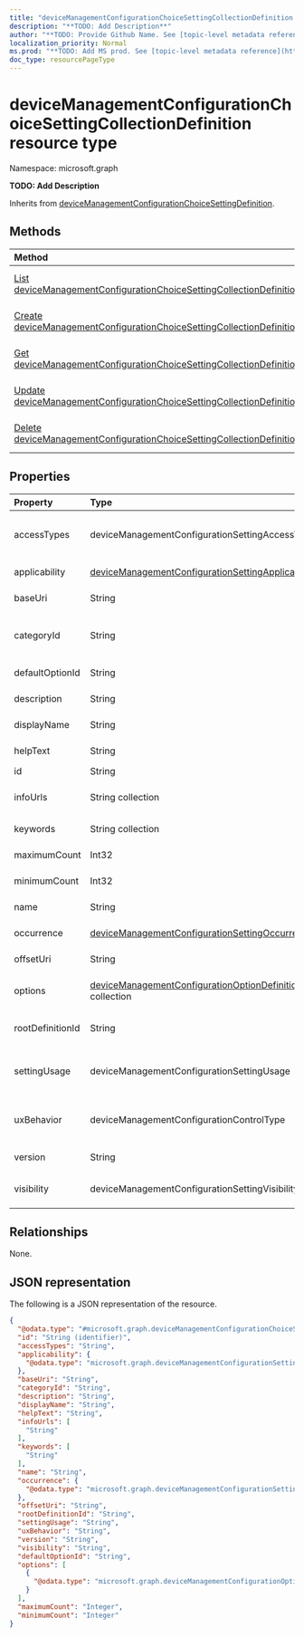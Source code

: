 ```yaml
---
title: "deviceManagementConfigurationChoiceSettingCollectionDefinition resource type"
description: "**TODO: Add Description**"
author: "**TODO: Provide Github Name. See [topic-level metadata reference](https://msgo.azurewebsites.net/add/document/guidelines/metadata.html#topic-level-metadata)**"
localization_priority: Normal
ms.prod: "**TODO: Add MS prod. See [topic-level metadata reference](https://msgo.azurewebsites.net/add/document/guidelines/metadata.html#topic-level-metadata)**"
doc_type: resourcePageType
---
```


# deviceManagementConfigurationChoiceSettingCollectionDefinition resource type

Namespace: microsoft.graph



**TODO: Add Description**


Inherits from [deviceManagementConfigurationChoiceSettingDefinition](../resources/devicemanagementconfigurationchoicesettingdefinition.md).

## Methods
|Method|Return type|Description|
|:---|:---|:---|
|[List deviceManagementConfigurationChoiceSettingCollectionDefinitions](../api/devicemanagementconfigurationchoicesettingcollectiondefinition-list.md)|[deviceManagementConfigurationChoiceSettingCollectionDefinition](../resources/devicemanagementconfigurationchoicesettingcollectiondefinition.md) collection|Get a list of the [deviceManagementConfigurationChoiceSettingCollectionDefinition](../resources/devicemanagementconfigurationchoicesettingcollectiondefinition.md) objects and their properties.|
|[Create deviceManagementConfigurationChoiceSettingCollectionDefinition](../api/devicemanagementconfigurationchoicesettingcollectiondefinition-create.md)|[deviceManagementConfigurationChoiceSettingCollectionDefinition](../resources/devicemanagementconfigurationchoicesettingcollectiondefinition.md)|Create a new [deviceManagementConfigurationChoiceSettingCollectionDefinition](../resources/devicemanagementconfigurationchoicesettingcollectiondefinition.md) object.|
|[Get deviceManagementConfigurationChoiceSettingCollectionDefinition](../api/devicemanagementconfigurationchoicesettingcollectiondefinition-get.md)|[deviceManagementConfigurationChoiceSettingCollectionDefinition](../resources/devicemanagementconfigurationchoicesettingcollectiondefinition.md)|Read the properties and relationships of a [deviceManagementConfigurationChoiceSettingCollectionDefinition](../resources/devicemanagementconfigurationchoicesettingcollectiondefinition.md) object.|
|[Update deviceManagementConfigurationChoiceSettingCollectionDefinition](../api/devicemanagementconfigurationchoicesettingcollectiondefinition-update.md)|[deviceManagementConfigurationChoiceSettingCollectionDefinition](../resources/devicemanagementconfigurationchoicesettingcollectiondefinition.md)|Update the properties of a [deviceManagementConfigurationChoiceSettingCollectionDefinition](../resources/devicemanagementconfigurationchoicesettingcollectiondefinition.md) object.|
|[Delete deviceManagementConfigurationChoiceSettingCollectionDefinition](../api/devicemanagementconfigurationchoicesettingcollectiondefinition-delete.md)|None|Deletes a [deviceManagementConfigurationChoiceSettingCollectionDefinition](../resources/devicemanagementconfigurationchoicesettingcollectiondefinition.md) object.|

## Properties
|Property|Type|Description|
|:---|:---|:---|
|accessTypes|deviceManagementConfigurationSettingAccessTypes|Read/write access mode of the setting Inherited from [deviceManagementConfigurationSettingDefinition](../resources/devicemanagementconfigurationsettingdefinition.md). Possible values are: `none`, `add`, `copy`, `delete`, `get`, `replace`, `execute`.|
|applicability|[deviceManagementConfigurationSettingApplicability](../resources/devicemanagementconfigurationsettingapplicability.md)|Details which device setting is applicable on Inherited from [deviceManagementConfigurationSettingDefinition](../resources/devicemanagementconfigurationsettingdefinition.md)|
|baseUri|String|Base CSP Path Inherited from [deviceManagementConfigurationSettingDefinition](../resources/devicemanagementconfigurationsettingdefinition.md)|
|categoryId|String|Specifies the area group under which the setting is configured in a specified configuration service provider (CSP) Inherited from [deviceManagementConfigurationSettingDefinition](../resources/devicemanagementconfigurationsettingdefinition.md)|
|defaultOptionId|String|Default option for choice setting Inherited from [deviceManagementConfigurationChoiceSettingDefinition](../resources/devicemanagementconfigurationchoicesettingdefinition.md)|
|description|String|Description of the item Inherited from [deviceManagementConfigurationSettingDefinition](../resources/devicemanagementconfigurationsettingdefinition.md)|
|displayName|String|Display name of the item Inherited from [deviceManagementConfigurationSettingDefinition](../resources/devicemanagementconfigurationsettingdefinition.md)|
|helpText|String|Help text of the item Inherited from [deviceManagementConfigurationSettingDefinition](../resources/devicemanagementconfigurationsettingdefinition.md)|
|id|String|**TODO: Add Description** Inherited from [entity](../resources/entity.md)|
|infoUrls|String collection|List of links more info for the setting can be found at Inherited from [deviceManagementConfigurationSettingDefinition](../resources/devicemanagementconfigurationsettingdefinition.md)|
|keywords|String collection|Tokens which to search settings on Inherited from [deviceManagementConfigurationSettingDefinition](../resources/devicemanagementconfigurationsettingdefinition.md)|
|maximumCount|Int32|Maximum number of choices in the collection. Valid values 1 to 100|
|minimumCount|Int32|Minimum number of choices in the collection. Valid values 1 to 100|
|name|String|Name of the item Inherited from [deviceManagementConfigurationSettingDefinition](../resources/devicemanagementconfigurationsettingdefinition.md)|
|occurrence|[deviceManagementConfigurationSettingOccurrence](../resources/devicemanagementconfigurationsettingoccurrence.md)|Indicates whether the setting is required or not Inherited from [deviceManagementConfigurationSettingDefinition](../resources/devicemanagementconfigurationsettingdefinition.md)|
|offsetUri|String|Offset CSP Path from Base Inherited from [deviceManagementConfigurationSettingDefinition](../resources/devicemanagementconfigurationsettingdefinition.md)|
|options|[deviceManagementConfigurationOptionDefinition](../resources/devicemanagementconfigurationoptiondefinition.md) collection|Options for the setting that can be selected Inherited from [deviceManagementConfigurationChoiceSettingDefinition](../resources/devicemanagementconfigurationchoicesettingdefinition.md)|
|rootDefinitionId|String|Root setting definition if the setting is a child setting. Inherited from [deviceManagementConfigurationSettingDefinition](../resources/devicemanagementconfigurationsettingdefinition.md)|
|settingUsage|deviceManagementConfigurationSettingUsage|Setting type, for example, configuration and compliance Inherited from [deviceManagementConfigurationSettingDefinition](../resources/devicemanagementconfigurationsettingdefinition.md). Possible values are: `none`, `configuration`.|
|uxBehavior|deviceManagementConfigurationControlType|Setting control type representation in the UX Inherited from [deviceManagementConfigurationSettingDefinition](../resources/devicemanagementconfigurationsettingdefinition.md). Possible values are: `default`, `dropdown`, `smallTextBox`, `largeTextBox`, `toggle`, `multiheaderGrid`, `contextPane`.|
|version|String|Item Version Inherited from [deviceManagementConfigurationSettingDefinition](../resources/devicemanagementconfigurationsettingdefinition.md)|
|visibility|deviceManagementConfigurationSettingVisibility|Setting visibility scope to UX Inherited from [deviceManagementConfigurationSettingDefinition](../resources/devicemanagementconfigurationsettingdefinition.md). Possible values are: `none`, `settingsCatalog`, `template`.|

## Relationships
None.

## JSON representation
The following is a JSON representation of the resource.
<!-- {
  "blockType": "resource",
  "keyProperty": "id",
  "@odata.type": "microsoft.graph.deviceManagementConfigurationChoiceSettingCollectionDefinition",
  "baseType": "microsoft.graph.deviceManagementConfigurationChoiceSettingDefinition",
  "openType": false
}
-->
``` json
{
  "@odata.type": "#microsoft.graph.deviceManagementConfigurationChoiceSettingCollectionDefinition",
  "id": "String (identifier)",
  "accessTypes": "String",
  "applicability": {
    "@odata.type": "microsoft.graph.deviceManagementConfigurationSettingApplicability"
  },
  "baseUri": "String",
  "categoryId": "String",
  "description": "String",
  "displayName": "String",
  "helpText": "String",
  "infoUrls": [
    "String"
  ],
  "keywords": [
    "String"
  ],
  "name": "String",
  "occurrence": {
    "@odata.type": "microsoft.graph.deviceManagementConfigurationSettingOccurrence"
  },
  "offsetUri": "String",
  "rootDefinitionId": "String",
  "settingUsage": "String",
  "uxBehavior": "String",
  "version": "String",
  "visibility": "String",
  "defaultOptionId": "String",
  "options": [
    {
      "@odata.type": "microsoft.graph.deviceManagementConfigurationOptionDefinition"
    }
  ],
  "maximumCount": "Integer",
  "minimumCount": "Integer"
}
```

